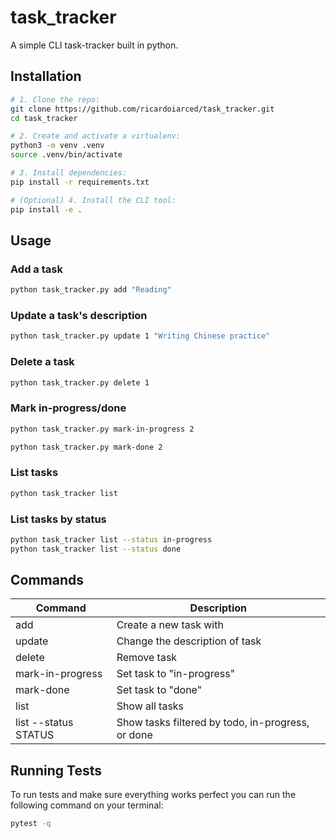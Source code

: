 # task_tracker

A simple CLI task-tracker built in python.

## Installation

```bash
# 1. Clone the repo:
git clone https://github.com/ricardoiarced/task_tracker.git
cd task_tracker

# 2. Create and activate a virtualenv:
python3 -m venv .venv
source .venv/bin/activate

# 3. Install dependencies:
pip install -r requirements.txt

# (Optional) 4. Install the CLI tool:
pip install -e .
```

## Usage

### Add a task

```bash
python task_tracker.py add "Reading"
```

### Update a task's description

```bash
python task_tracker.py update 1 "Writing Chinese practice"
```

### Delete a task

```bash
python task_tracker.py delete 1
```

### Mark in-progress/done

```bash
python task_tracker.py mark-in-progress 2

python task_tracker.py mark-done 2
```

### List tasks

```bash
python task_tracker list
```

### List tasks by status

```bash
python task_tracker list --status in-progress
python task_tracker list --status done
```
## Commands

| Command | Description |
|---------|-------------|
| add <desc> | Create a new task with <desc> |
| update <id> <desc> | Change the description of task <id> |
| delete <id> | Remove task <id> |
| mark-in-progress <id> | Set task <id> to "in-progress" |
| mark-done <id> | Set task <id> to "done" |
| list | Show all tasks |
| list --status STATUS | Show tasks filtered by todo, in-progress, or done |

## Running Tests

To run tests and make sure everything works perfect you can run the following command on your terminal:

```bash
pytest -q
```